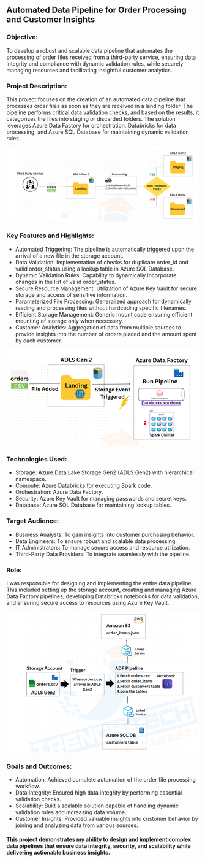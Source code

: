 ## Automated Data Pipeline for Order Processing and Customer Insights

### Objective:
To develop a robust and scalable data pipeline that automates the processing of order files received from a third-party service, ensuring data integrity and compliance with dynamic validation rules, while securely managing resources and facilitating insightful customer analytics.

### Project Description:
This project focuses on the creation of an automated data pipeline that processes order files as soon as they are received in a landing folder. The pipeline performs critical data validation checks, and based on the results, it categorizes the files into staging or discarded folders. The solution leverages Azure Data Factory for orchestration, Databricks for data processing, and Azure SQL Database for maintaining dynamic validation rules.

![alt text](Flow-1.png)


### Key Features and Highlights:
- Automated Triggering: The pipeline is automatically triggered upon the arrival of a new file in the storage account.
- Data Validation: Implementation of checks for duplicate order_id and valid order_status using a lookup table in Azure SQL Database.
- Dynamic Validation Rules: Capability to dynamically incorporate changes in the list of valid order_status.
- Secure Resource Management: Utilization of Azure Key Vault for secure storage and access of sensitive information.
- Parameterized File Processing: Generalized approach for dynamically reading and processing files without hardcoding specific filenames.
- Efficient Storage Management: Generic mount code ensuring efficient mounting of storage only when necessary.
- Customer Analytics: Aggregation of data from multiple sources to provide insights into the number of orders placed and the amount spent by each customer.

![alt text](Flow2-1.png)


### Technologies Used:
- Storage: Azure Data Lake Storage Gen2 (ADLS Gen2) with hierarchical namespace.
- Compute: Azure Databricks for executing Spark code.
- Orchestration: Azure Data Factory.
- Security: Azure Key Vault for managing passwords and secret keys.
- Database: Azure SQL Database for maintaining lookup tables.

### Target Audience:
- Business Analysts: To gain insights into customer purchasing behavior.
- Data Engineers: To ensure robust and scalable data processing.
- IT Administrators: To manage secure access and resource utilization.
- Third-Party Data Providers: To integrate seamlessly with the pipeline.

### Role:

I was responsible for designing and implementing the entire data pipeline. This included setting up the storage account, creating and managing Azure Data Factory pipelines, developing Databricks notebooks for data validation, and ensuring secure access to resources using Azure Key Vault.

![alt text](Flow4-1.png)


### Goals and Outcomes:
- Automation: Achieved complete automation of the order file processing workflow.
- Data Integrity: Ensured high data integrity by performing essential validation checks.
- Scalability: Built a scalable solution capable of handling dynamic validation rules and increasing data volume.
- Customer Insights: Provided valuable insights into customer behavior by joining and analyzing data from various sources.

#### This project demonstrates my ability to design and implement complex data pipelines that ensure data integrity, security, and scalability while delivering actionable business insights.